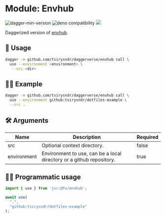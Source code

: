 # Module: Envhub

![dagger-min-version](https://img.shields.io/badge/dagger-v0.10.0-blue?color=3D66FF)
![deno compatibility](https://shield.deno.dev/deno/^1.41)
[![](https://jsr.io/badges/@fx/envhub)](https://jsr.io/@fx/envhub)

Daggerized version of [envhub](https://github.com/tsirysndr/envhub).

## 🚀 Usage

```sh
dagger -m github.com/tsirysndr/daggerverse/envhub call \
  use --environment <environment> \
   --src <dir>
```

## 🧑‍🔬 Example

```sh
dagger -m github.com/tsirysndr/daggerverse/envhub call \
  use --environment github:tsirysndr/dotfiles-example \
  --src .
```

## 🛠️ Arguments

| Name         | Description                                                          | Required |
| ------------ | -------------------------------------------------------------------- | -------- |
| src          | Optional context directory.                                          | false    |
| environment  | Environment to use, can be a local directory or a github repository. | true     |

## 🧑‍💻 Programmatic usage

```typescript
import { use } from 'jsr:@fx/envhub';

await use(
  ".",
  "github:tsirysndr/dotfiles-example"
);
```
